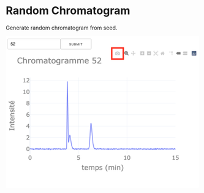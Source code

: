 Random Chromatogram
===================

Generate random chromatogram from seed.

![screenshop](./screenshot.png)